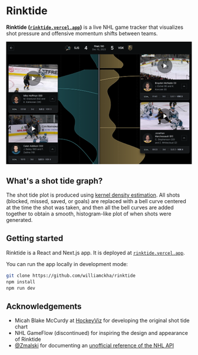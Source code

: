 # Rinktide

**Rinktide ([`rinktide.vercel.app`](https://rinktide.vercel.app))** is a live NHL game tracker that visualizes shot pressure and offensive momentum shifts between teams.

<img width="560" src="docs/media/screenshot.png" />

## What's a shot tide graph?

The shot tide plot is produced using [kernel density estimation](https://en.wikipedia.org/wiki/Kernel_density_estimation). All shots (blocked, missed, saved, or goals) are replaced with a bell curve centered at the time the shot was taken, and then all the bell curves are added together to obtain a smooth, histogram-like plot of when shots were generated.

## Getting started

Rinktide is a React and Next.js app. It is deployed at [`rinktide.vercel.app`](https://rinktide.vercel.app). 

You can run the app locally in development mode:

```bash
git clone https://github.com/williamckha/rinktide
npm install
npm run dev
```

## Acknowledgements

- Micah Blake McCurdy at [HockeyViz](https://hockeyviz.com/) for developing the original shot tide chart
- NHL GameFlow (discontinued) for inspiring the design and appearance of Rinktide
- [@Zmalski](https://github.com/Zmalski/) for documenting an [unofficial reference of the NHL API](https://github.com/Zmalski/NHL-API-Reference)
